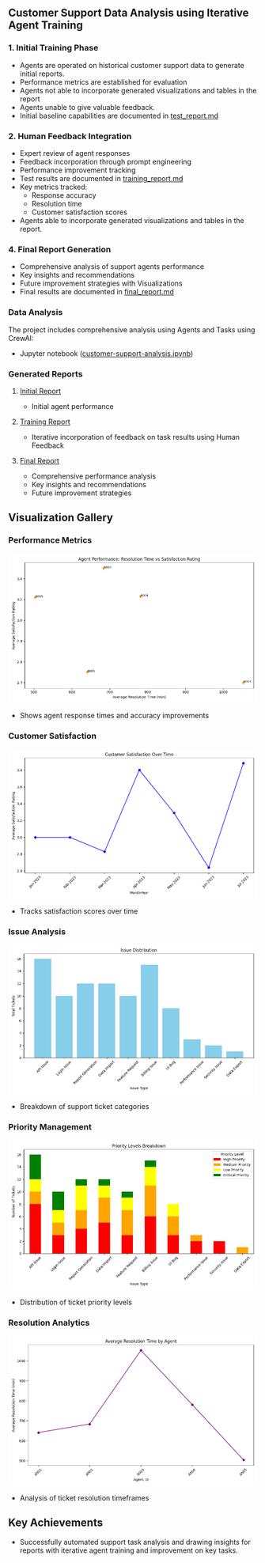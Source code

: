 ## Customer Support Data Analysis using Iterative Agent Training

### 1. Initial Training Phase
- Agents are operated on historical customer support data to generate initial reports.
- Performance metrics are established for evaluation
- Agents not able to incorporate generated visualizations and tables in the report
- Agents unable to give valuable feedback.
- Initial baseline capabilities are documented in [test_report.md](test_report.md)
### 2. Human Feedback Integration
- Expert review of agent responses
- Feedback incorporation through prompt engineering
- Performance improvement tracking
- Test results are documented in [training_report.md](training_report.md)
- Key metrics tracked:
  - Response accuracy
  - Resolution time
  - Customer satisfaction scores
- Agents able to incorporate generated visualizations and tables in the report.

### 4. Final Report Generation
- Comprehensive analysis of support agents performance
- Key insights and recommendations
- Future improvement strategies with Visualizations
- Final results are documented in [final_report.md](final_report.md)

### Data Analysis
The project includes comprehensive analysis using Agents and Tasks using CrewAI:
- Jupyter notebook ([customer-support-analysis.ipynb](cci:7://file:///Users/rafeyrana/Rafey/Personal/code/agent%20project/Customer%20Support%20Analysis%20Agents/customer-support-analysis.ipynb:0:0-0:0))

### Generated Reports
1. [Initial Report](test_report.md)
   - Initial agent performance

2. [Training Report](training_report.md)
   - Iterative incorporation of feedback on task results using Human Feedback

3. [Final Report](final_report.md)
   - Comprehensive performance analysis
   - Key insights and recommendations
   - Future improvement strategies

## Visualization Gallery

### Performance Metrics
![Agent Performance](agent_performance.png)
- Shows agent response times and accuracy improvements

### Customer Satisfaction
![Customer Satisfaction Trends](customer_satisfaction.png)
- Tracks satisfaction scores over time

### Issue Analysis
![Issue Distribution](issue_distribution.png)
- Breakdown of support ticket categories

### Priority Management
![Priority Levels](priority_levels.png)
- Distribution of ticket priority levels

### Resolution Analytics
![Resolution Times](resolution_times.png)
- Analysis of ticket resolution timeframes

## Key Achievements
- Successfully automated support task analysis and drawing insights for reports with iterative agent training and improvement on key tasks.
